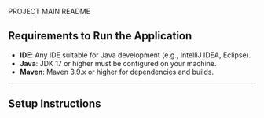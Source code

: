 PROJECT MAIN README

## Requirements to Run the Application

- **IDE**: Any IDE suitable for Java development (e.g., IntelliJ IDEA, Eclipse).
- **Java**: JDK 17 or higher must be configured on your machine.
- **Maven**: Maven 3.9.x or higher for dependencies and builds.

---

## Setup Instructions

